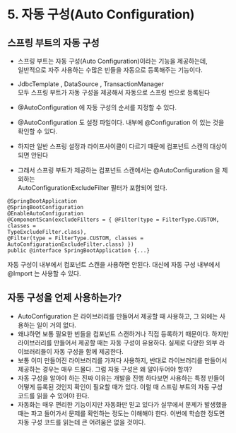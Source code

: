 # 5. 자동 구성(Auto Configuration)
## 스프링 부트의 자동 구성    
- 스프링 부트는 자동 구성(Auto Configuration)이라는 기능을 제공하는데,    
  일반적으로 자주 사용하는 수많은 빈들을 자동으로 등록해주는 기능이다.       
- JdbcTemplate , DataSource , TransactionManager     
  모두 스프링 부트가 자동 구성을 제공해서 자동으로 스프링 빈으로 등록된다     
- @AutoConfiguration 에 자동 구성의 순서를 지정할 수 있다.
- @AutoConfiguration 도 설정 파일이다. 내부에 @Configuration 이 있는 것을 확인할 수 있다.
            
- 하지만 일반 스프링 설정과 라이프사이클이 다르기 때문에 컴포넌트 스캔의 대상이 되면 안된다 
- 그래서 스프링 부트가 제공하는 컴포넌트 스캔에서는 @AutoConfiguration 을 제외하는    
AutoConfigurationExcludeFilter 필터가 포함되어 있다.
```
@SpringBootApplication
@SpringBootConfiguration
@EnableAutoConfiguration
@ComponentScan(excludeFilters = { @Filter(type = FilterType.CUSTOM, classes =
TypeExcludeFilter.class),
@Filter(type = FilterType.CUSTOM, classes =
AutoConfigurationExcludeFilter.class) })
public @interface SpringBootApplication {...}
```
자동 구성이 내부에서 컴포넌트 스캔을 사용하면 안된다. 대신에 자동 구성 내부에서 @Import 는 사용할 수
있다.
## 자동 구성을 언제 사용하는가?
- AutoConfiguration 은 라이브러리를 만들어서 제공할 때 사용하고, 그 외에는 사용하는 일이 거의 없다. 
- 왜냐하면 보통 필요한 빈들을 컴포넌트 스캔하거나 직접 등록하기 때문이다. 하지만 라이브러리를 만들어서
제공할 때는 자동 구성이 유용하다. 실제로 다양한 외부 라이브러리들이 자동 구성을 함께 제공한다.
- 보통 이미 만들어진 라이브러리를 가져다 사용하지, 반대로 라이브러리를 만들어서 제공하는 경우는 매우
드물다. 그럼 자동 구성은 왜 알아두어야 할까?
- 자동 구성을 알아야 하는 진짜 이유는 개발을 진행 하다보면 사용하는 특정 빈들이 어떻게 등록된 것인지
확인이 필요할 때가 있다. 이럴 때 스프링 부트의 자동 구성 코드를 읽을 수 있어야 한다. 
- 자동화는 매우 편리한 기능이지만 자동화만 믿고 있다가 실무에서 문제가
발생했을 때는 파고 들어가서 문제를 확인하는 정도는 이해해야 한다. 이번에 학습한 정도면 자동 구성
코드를 읽는데 큰 어려움은 없을 것이다.
